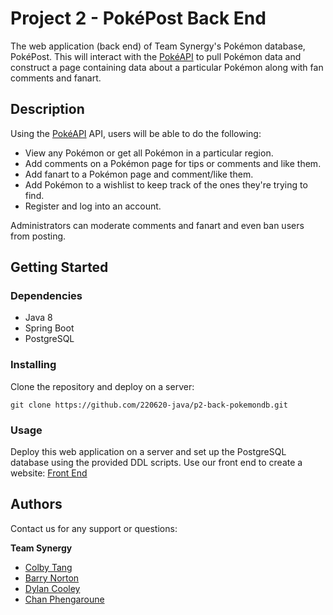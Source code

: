 # Project 2 - PokéPost Back End
The web application (back end) of Team Synergy's Pokémon database, PokéPost. This will interact with the [PokéAPI](https://pokeapi.co/) to pull Pokémon data and construct a page containing data about a particular Pokémon along with fan comments and fanart.

## Description
Using the [PokéAPI](https://pokeapi.co/) API, users will be able to do the following:
* View any Pokémon or get all Pokémon in a particular region.
* Add comments on a Pokémon page for tips or comments and like them.
* Add fanart to a Pokémon page and comment/like them.
* Add Pokémon to a wishlist to keep track of the ones they're trying to find.
* Register and log into an account.

Administrators can moderate comments and fanart and even ban users from posting.

## Getting Started

### Dependencies
* Java 8
* Spring Boot
* PostgreSQL

### Installing
Clone the repository and deploy on a server:
```
git clone https://github.com/220620-java/p2-back-pokemondb.git
```

### Usage
Deploy this web application on a server and set up the PostgreSQL database using the provided DDL scripts. Use our front end to create a website: [Front End](https://github.com/220620-java/p2-front-pokemondb)

## Authors
Contact us for any support or questions:

__Team Synergy__
* [Colby Tang](https://github.com/colbyktang)
* [Barry Norton](https://github.com/BarritoN78)
* [Dylan Cooley](https://github.com/dcee96)
* [Chan Phengaroune](https://github.com/Zoomo11)
